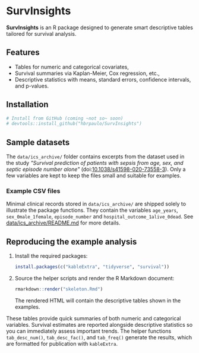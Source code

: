 # SurvInsights

**SurvInsights** is an R package designed to generate smart descriptive tables tailored for survival analysis.

## Features

- Tables for numeric and categorical covariates,
- Survival summaries via Kaplan-Meier, Cox regression, etc.,
- Descriptive statistics with means, standard errors, confidence intervals, and p-values.

## Installation

```r
# Install from GitHub (coming ~not so~ soon)
# devtools::install_github("hbrpaulo/SurvInsights")
```

## Sample datasets

The `data/ics_archive/` folder contains excerpts from the dataset used in
the study *"Survival prediction of patients with sepsis from age, sex, and
septic episode number alone"* (doi:[10.1038/s41598-020-73558-3](https://doi.org/10.1038/s41598-020-73558-3)).
Only a few variables are kept to keep the files small and suitable for
examples.
### Example CSV files

Minimal clinical records stored in `data/ics_archive/` are shipped solely to illustrate the package functions. They contain the variables `age_years`, `sex_0male_1female`, `episode_number` and `hospital_outcome_1alive_0dead`. See [data/ics_archive/README.md](data/ics_archive/README.md) for more details.


## Reproducing the example analysis

1. Install the required packages:

   ```r
   install.packages(c("kableExtra", "tidyverse", "survival"))
   ```

2. Source the helper scripts and render the R Markdown document:

   ```r
   rmarkdown::render("skeleton.Rmd")
   ```

   The rendered HTML will contain the descriptive tables shown in the
   examples.

These tables provide quick summaries of both numeric and categorical
variables. Survival estimates are reported alongside descriptive
statistics so you can immediately assess important trends. The helper
functions `tab_desc_num()`, `tab_desc_fac()`, and `tab_freq()` generate
the results, which are formatted for publication with `kableExtra`.


